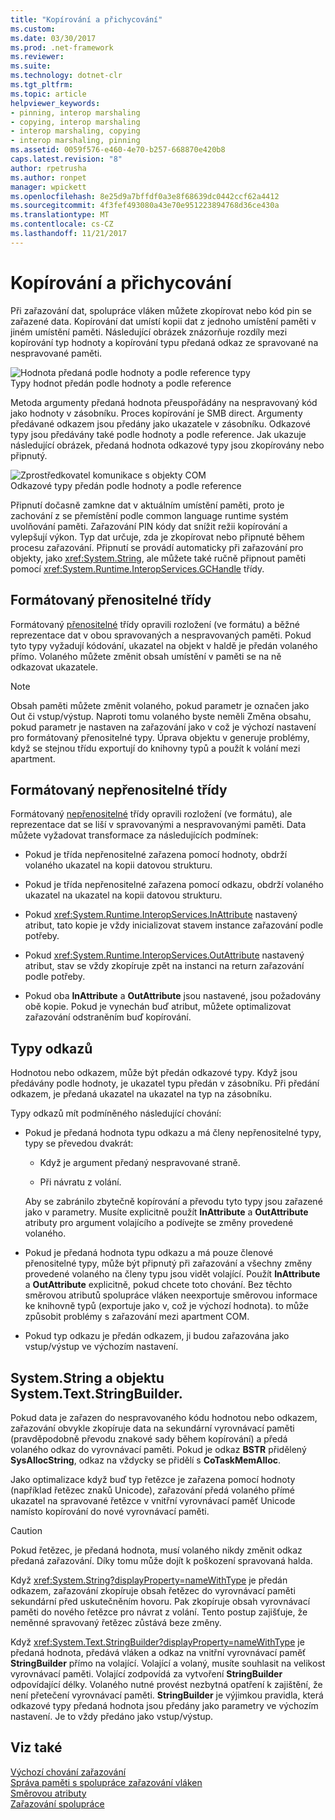 ```yaml
---
title: "Kopírování a přichycování"
ms.custom: 
ms.date: 03/30/2017
ms.prod: .net-framework
ms.reviewer: 
ms.suite: 
ms.technology: dotnet-clr
ms.tgt_pltfrm: 
ms.topic: article
helpviewer_keywords:
- pinning, interop marshaling
- copying, interop marshaling
- interop marshaling, copying
- interop marshaling, pinning
ms.assetid: 0059f576-e460-4e70-b257-668870e420b8
caps.latest.revision: "8"
author: rpetrusha
ms.author: ronpet
manager: wpickett
ms.openlocfilehash: 8e25d9a7bffdf0a3e8f68639dc0442ccf62a4412
ms.sourcegitcommit: 4f3fef493080a43e70e951223894768d36ce430a
ms.translationtype: MT
ms.contentlocale: cs-CZ
ms.lasthandoff: 11/21/2017
---
```

# <a name="copying-and-pinning"></a>Kopírování a přichycování
Při zařazování dat, spolupráce vláken můžete zkopírovat nebo kód pin se zařazené data. Kopírování dat umístí kopii dat z jednoho umístění paměti v jiném umístění paměti. Následující obrázek znázorňuje rozdíly mezi kopírování typ hodnoty a kopírování typu předaná odkaz ze spravované na nespravované paměti.  
  
 ![Hodnota předaná podle hodnoty a podle reference typy](../../../docs/framework/interop/media/interopmarshalcopy.gif "interopmarshalcopy")  
Typy hodnot předán podle hodnoty a podle reference  
  
 Metoda argumenty předaná hodnota přeuspořádány na nespravovaný kód jako hodnoty v zásobníku. Proces kopírování je SMB direct. Argumenty předávané odkazem jsou předány jako ukazatele v zásobníku. Odkazové typy jsou předávány také podle hodnoty a podle reference. Jak ukazuje následující obrázek, předaná hodnota odkazové typy jsou zkopírovány nebo připnutý.  
  
 ![Zprostředkovatel komunikace s objekty COM](../../../docs/framework/interop/media/interopmarshalpin.gif "interopmarshalpin")  
Odkazové typy předán podle hodnoty a podle reference  
  
 Připnutí dočasně zamkne dat v aktuálním umístění paměti, proto je zachování z se přemístění podle common language runtime systém uvolňování paměti. Zařazování PIN kódy dat snížit režii kopírování a vylepšují výkon. Typ dat určuje, zda je zkopírovat nebo připnuté během procesu zařazování.  Připnutí se provádí automaticky při zařazování pro objekty, jako <xref:System.String>, ale můžete také ručně připnout paměti pomocí <xref:System.Runtime.InteropServices.GCHandle> třídy.  
  
## <a name="formatted-blittable-classes"></a>Formátovaný přenositelné třídy  
 Formátovaný [přenositelné](../../../docs/framework/interop/blittable-and-non-blittable-types.md) třídy opravili rozložení (ve formátu) a běžné reprezentace dat v obou spravovaných a nespravovaných paměti. Pokud tyto typy vyžadují kódování, ukazatel na objekt v haldě je předán volaného přímo. Volaného můžete změnit obsah umístění v paměti se na ně odkazovat ukazatele.  
  
> [!NOTE]
>  Obsah paměti můžete změnit volaného, pokud parametr je označen jako Out či vstup/výstup. Naproti tomu volaného byste neměli Změna obsahu, pokud parametr je nastaven na zařazování jako v což je výchozí nastavení pro formátovaný přenositelné typy. Úprava objektu v generuje problémy, když se stejnou třídu exportují do knihovny typů a použít k volání mezi apartment.  
  
## <a name="formatted-non-blittable-classes"></a>Formátovaný nepřenositelné třídy  
 Formátovaný [nepřenositelné](../../../docs/framework/interop/blittable-and-non-blittable-types.md) třídy opravili rozložení (ve formátu), ale reprezentace dat se liší v spravovanými a nespravovanými paměti. Data můžete vyžadovat transformace za následujících podmínek:  
  
-   Pokud je třída nepřenositelné zařazena pomocí hodnoty, obdrží volaného ukazatel na kopii datovou strukturu.  
  
-   Pokud je třída nepřenositelné zařazena pomocí odkazu, obdrží volaného ukazatel na ukazatel na kopii datovou strukturu.  
  
-   Pokud <xref:System.Runtime.InteropServices.InAttribute> nastavený atribut, tato kopie je vždy inicializovat stavem instance zařazování podle potřeby.  
  
-   Pokud <xref:System.Runtime.InteropServices.OutAttribute> nastavený atribut, stav se vždy zkopíruje zpět na instanci na return zařazování podle potřeby.  
  
-   Pokud oba **InAttribute** a **OutAttribute** jsou nastavené, jsou požadovány obě kopie. Pokud je vynechán buď atribut, můžete optimalizovat zařazování odstraněním buď kopírování.  
  
## <a name="reference-types"></a>Typy odkazů  
 Hodnotou nebo odkazem, může být předán odkazové typy. Když jsou předávány podle hodnoty, je ukazatel typu předán v zásobníku. Při předání odkazem, je předaná ukazatel na ukazatel na typ na zásobníku.  
  
 Typy odkazů mít podmíněného následující chování:  
  
-   Pokud je předaná hodnota typu odkazu a má členy nepřenositelné typy, typy se převedou dvakrát:  
  
    -   Když je argument předaný nespravované straně.  
  
    -   Při návratu z volání.  
  
     Aby se zabránilo zbytečně kopírování a převodu tyto typy jsou zařazené jako v parametry. Musíte explicitně použít **InAttribute** a **OutAttribute** atributy pro argument volajícího a podívejte se změny provedené volaného.  
  
-   Pokud je předaná hodnota typu odkazu a má pouze členové přenositelné typy, může být připnutý při zařazování a všechny změny provedené volaného na členy typu jsou vidět volající. Použít **InAttribute** a **OutAttribute** explicitně, pokud chcete toto chování. Bez těchto směrovou atributů spolupráce vláken neexportuje směrovou informace ke knihovně typů (exportuje jako v, což je výchozí hodnota). to může způsobit problémy s zařazování mezi apartment COM.  
  
-   Pokud typ odkazu je předán odkazem, ji budou zařazována jako vstup/výstup ve výchozím nastavení.  
  
## <a name="systemstring-and-systemtextstringbuilder"></a>System.String a objektu System.Text.StringBuilder.  
 Pokud data je zařazen do nespravovaného kódu hodnotou nebo odkazem, zařazování obvykle zkopíruje data na sekundární vyrovnávací paměti (pravděpodobně převodu znakové sady během kopírování) a předá volaného odkaz do vyrovnávací paměti. Pokud je odkaz **BSTR** přidělený **SysAllocString**, odkaz na vždycky se přidělí s **CoTaskMemAlloc**.  
  
 Jako optimalizace když buď typ řetězce je zařazena pomocí hodnoty (například řetězec znaků Unicode), zařazování předá volaného přímé ukazatel na spravované řetězce v vnitřní vyrovnávací paměť Unicode namísto kopírování do nové vyrovnávací paměti.  
  
> [!CAUTION]
>  Pokud řetězec, je předaná hodnota, musí volaného nikdy změnit odkaz předaná zařazování. Díky tomu může dojít k poškození spravovaná halda.  
  
 Když <xref:System.String?displayProperty=nameWithType> je předán odkazem, zařazování zkopíruje obsah řetězec do vyrovnávací paměti sekundární před uskutečněním hovoru. Pak zkopíruje obsah vyrovnávací paměti do nového řetězce pro návrat z volání. Tento postup zajišťuje, že neměnné spravovaný řetězec zůstává beze změny.  
  
 Když <xref:System.Text.StringBuilder?displayProperty=nameWithType> je předaná hodnota, předává vláken a odkaz na vnitřní vyrovnávací paměť **StringBuilder** přímo na volající. Volající a volaný, musíte souhlasit na velikost vyrovnávací paměti. Volající zodpovídá za vytvoření **StringBuilder** odpovídající délky. Volaného nutné provést nezbytná opatření k zajištění, že není přetečení vyrovnávací paměti. **StringBuilder** je výjimkou pravidla, která odkazové typy předaná hodnota jsou předány jako parametry ve výchozím nastavení. Je to vždy předáno jako vstup/výstup.  
  
## <a name="see-also"></a>Viz také  
 [Výchozí chování zařazování](../../../docs/framework/interop/default-marshaling-behavior.md)  
 [Správa paměti s spolupráce zařazování vláken](http://msdn.microsoft.com/en-us/417206ce-ee3e-4619-9529-0c0b686c7bee)  
 [Směrovou atributy](http://msdn.microsoft.com/en-us/241ac5b5-928e-4969-8f58-1dbc048f9ea2)  
 [Zařazování spolupráce](../../../docs/framework/interop/interop-marshaling.md)
